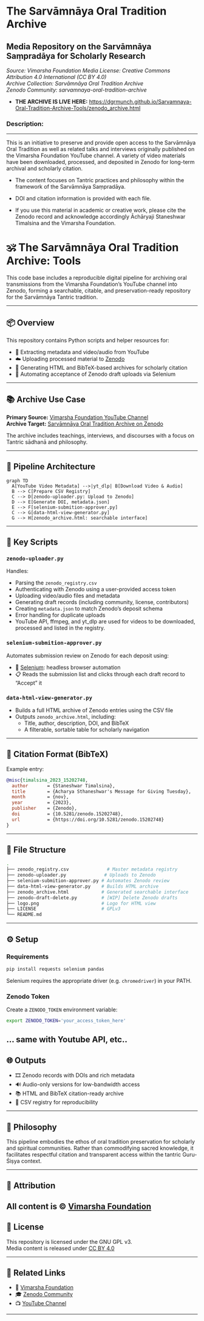 # The Sarvāmnāya Oral Tradition Archive
## Media Repository on the Sarvāmnāya Saṃpradāya for Scholarly Research

*Source: Vimarsha Foundation Media* 
*License: Creative Commons Attribution 4.0 International (CC BY 4.0)*  
*Archive Collection: Sarvāmnāya Oral Tradition Archive*  
*Zenodo Community: sarvamnaya-oral-tradition-archive*

* **THE ARCHIVE IS LIVE HERE:** https://dgrmunch.github.io/Sarvamnaya-Oral-Tradition-Archive-Tools/zenodo_archive.html

### Description:
------------

This is an initiative to preserve and provide open access to the Sarvāmnāya Oral Tradition as well as related talks and interviews originally published on the Vimarsha Foundation YouTube channel. A variety of video materials have been downloaded, processed, and deposited in Zenodo for long-term archival and scholarly citation.

* The content focuses on Tantric practices and philosophy within the framework of the Sarvāmnāya Saṃpradāya.

* DOI and citation information is provided with each file.

* If you use this material in academic or creative work, please cite the Zenodo record and acknowledge accordingly Āchāryaji Staneshwar Timalsina and the Vimarsha Foundation.



# 🕉️ The Sarvāmnāya Oral Tradition Archive: Tools

This code base includes a reproducible digital pipeline for archiving oral transmissions from the Vimarsha Foundation’s YouTube channel into Zenodo, forming a searchable, citable, and preservation-ready repository for the Sarvāmnāya Tantric tradition.

---

## 📦 Overview

This repository contains Python scripts and helper resources for:

- 🧠 Extracting metadata and video/audio from YouTube
- ☁️ Uploading processed material to [Zenodo](https://zenodo.org/)
- 📄 Generating HTML and BibTeX-based archives for scholarly citation
- 🧪 Automating acceptance of Zenodo draft uploads via Selenium

---

## 📚 Archive Use Case

**Primary Source:** [Vimarsha Foundation YouTube Channel](https://www.youtube.com/@VimarshaFoundation)  
**Archive Target:** [Sarvāmnāya Oral Tradition Archive on Zenodo](https://zenodo.org/communities/sarvamnaya-oral-tradition-archive)

The archive includes teachings, interviews, and discourses with a focus on Tantric sādhanā and philosophy.

---

## 🧪 Pipeline Architecture

```mermaid
graph TD
  A[YouTube Video Metadata] -->|yt_dlp| B[Download Video & Audio]
  B --> C[Prepare CSV Registry]
  C --> D[zenodo-uploader.py: Upload to Zenodo]
  D --> E[Generate DOI, metadata.json]
  E --> F[selenium-submition-approver.py]
  C --> G[data-html-view-generator.py]
  G --> H[zenodo_archive.html: searchable interface]
```

---

## 🧰 Key Scripts

### `zenodo-uploader.py`

Handles:

- Parsing the `zenodo_registry.csv`
- Authenticating with Zenodo using a user-provided access token
- Uploading video/audio files and metadata
- Generating draft records (including community, license, contributors)
- Creating `metadata.json` to match Zenodo’s deposit schema
- Error handling for duplicate uploads
- YouTube API, ffmpeg, and yt_dlp are used for videos to be downloaded, processed and listed in the registry.

### `selenium-submition-approver.py`

Automates submission review on Zenodo for each deposit using:

- 🧭 [Selenium](https://www.selenium.dev/): headless browser automation
- 📋 Reads the submission list and clicks through each draft record to “Accept” it

### `data-html-view-generator.py`

- Builds a full HTML archive of Zenodo entries using the CSV file
- Outputs `zenodo_archive.html`, including:
  - Title, author, description, DOI, and BibTeX
  - A filterable, sortable table for scholarly navigation

---

## 📄 Citation Format (BibTeX)

Example entry:

```bibtex
@misc{timalsina_2023_15202748,
  author       = {Staneshwar Timalsina},
  title        = {Acharya Sthaneshwar's Message for Giving Tuesday},
  month        = {nov},
  year         = {2023},
  publisher    = {Zenodo},
  doi          = {10.5281/zenodo.15202748},
  url          = {https://doi.org/10.5281/zenodo.15202748}
}
```

---

## 📁 File Structure

```bash
.
├── zenodo_registry.csv              # Master metadata registry
├── zenodo-uploader.py              # Uploads to Zenodo
├── selenium-submition-approver.py # Automates Zenodo review
├── data-html-view-generator.py    # Builds HTML archive
├── zenodo_archive.html            # Generated searchable interface
├── zenodo-draft-delete.py         # [WIP] Delete Zenodo drafts
├── logo.png                       # Logo for HTML view
├── LICENSE                        # GPLv3
└── README.md
```

---

## ⚙️ Setup

### Requirements

```bash
pip install requests selenium pandas
```

Selenium requires the appropriate driver (e.g. `chromedriver`) in your PATH.

### Zenodo Token

Create a `ZENODO_TOKEN` environment variable:

```bash
export ZENODO_TOKEN='your_access_token_here'
```
... same with Youtube API, etc..
---

## 🌐 Outputs

- 🎞️ Zenodo records with DOIs and rich metadata
- 🔊 Audio-only versions for low-bandwidth access
- 📚 HTML and BibTeX citation-ready archive
- 🧾 CSV registry for reproducibility

---

## 🌱 Philosophy

This pipeline embodies the ethos of oral tradition preservation for scholarly and spiritual communities. Rather than commodifying sacred knowledge, it facilitates respectful citation and transparent access within the tantric Guru-Śiṣya context.

---

## 👤 Attribution

All content is © [Vimarsha Foundation](https://vimarshafoundation.org)
---

## 📜 License

This repository is licensed under the GNU GPL v3.  
Media content is released under [CC BY 4.0](https://creativecommons.org/licenses/by/4.0/)

---

## 🔗 Related Links

- 🔗 [Vimarsha Foundation](https://vimarshafoundation.org)
- 🎓 [Zenodo Community](https://zenodo.org/communities/sarvamnaya-oral-tradition-archive)
- 📺 [YouTube Channel](https://www.youtube.com/@VimarshaFoundation)

---
